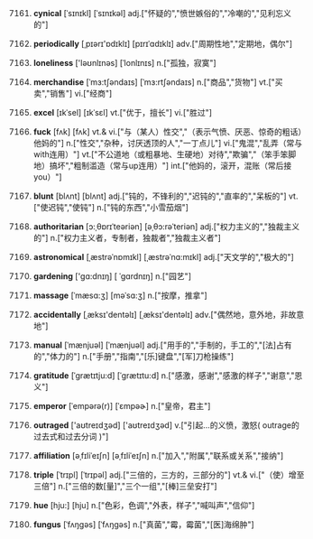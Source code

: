 7161. **cynical**
[ˈsɪnɪkl]  [ˈsɪnɪkəl]
adj.["怀疑的","愤世嫉俗的","冷嘲的","见利忘义的"]  

7162. **periodically**
[ˌpɪərɪ'ɒdɪklɪ]  [pɪrɪˈɑdɪklɪ]
adv.["周期性地","定期地，偶尔"]  

7163. **loneliness**
['ləʊnlɪnəs]  [ˈlonlɪnɪs]
n.["孤独，寂寞"]  

7164. **merchandise**
[ˈmɜ:tʃəndaɪs]  [ˈmɜ:rtʃəndaɪs]
n.["商品","货物"]  vt.["买卖","销售"]  vi.["经商"]  

7165. **excel**
[ɪkˈsel]  [ɪkˈsɛl]
vt.["优于，擅长"]  vi.["胜过"]  

7166. **fuck**
[fʌk]  [fʌk]
vt.& vi.["与（某人）性交","（表示气愤、厌恶、惊奇的粗话）他妈的"]  n.["性交","杂种，讨厌透顶的人","一丁点儿"]  vi.["鬼混","乱弄（常与with连用）"]  vt.["不公道地（或粗暴地、生硬地）对待","欺骗","（笨手笨脚地）搞坏","粗制滥造（常与up连用）"]  int.["他妈的，滚开，混账（常后接you）"]  

7167. **blunt**
[blʌnt]  [blʌnt]
adj.["钝的，不锋利的","迟钝的","直率的","呆板的"]  vt.["使迟钝","使钝"]  n.["钝的东西","小雪茄烟"]  

7168. **authoritarian**
[ɔ:ˌθɒrɪˈteəriən]  [əˌθɔ:rəˈteriən]
adj.["权力主义的","独裁主义的"]  n.["权力主义者，专制者，独裁者","独裁主义者"]  

7169. **astronomical**
[ˌæstrəˈnɒmɪkl]  [ˌæstrəˈnɑ:mɪkl]
adj.["天文学的","极大的"]  

7170. **gardening**
['ɡɑ:dnɪŋ]  [ ˈɡɑrdnɪŋ]
n.["园艺"]  

7171. **massage**
[ˈmæsɑ:ʒ]  [məˈsɑ:ʒ]
n.["按摩，推拿"]  

7172. **accidentally**
[ˌæksɪ'dentəlɪ]  [ˌæksɪ'dentəlɪ]
adv.["偶然地，意外地，非故意地"]  

7173. **manual**
[ˈmænjuəl]  [ˈmænjuəl]
adj.["用手的","手制的，手工的","[法]占有的","体力的"]  n.["手册","指南","[乐]键盘","[军]刀枪操练"]  

7174. **gratitude**
[ˈgrætɪtju:d]  [ˈgrætɪtu:d]
n.["感激，感谢","感激的样子","谢意","恩义"]  

7175. **emperor**
[ˈempərə(r)]  [ˈɛmpəɚ]
n.["皇帝，君主"]  

7176. **outraged**
['aʊtreɪdʒəd]  ['aʊtreɪdʒəd]
v.["引起…的义愤，激怒( outrage的过去式和过去分词 )"]  

7177. **affiliation**
[əˌfɪliˈeɪʃn]  [əˌfɪliˈeɪʃn]
n.["加入","附属","联系或关系","接纳"]  

7178. **triple**
[ˈtrɪpl]  [ˈtrɪpəl]
adj.["三倍的，三方的，三部分的"]  vt.& vi.["（使）增至三倍"]  n.["三倍的数[量]","三个一组","[棒]三垒安打"]  

7179. **hue**
[hju:]  [hju]
n.["色彩，色调","外表，样子","喊叫声","信仰"]  

7180. **fungus**
[ˈfʌŋgəs]  [ˈfʌŋɡəs]
n.["真菌","霉，霉菌","[医]海绵肿"]  


